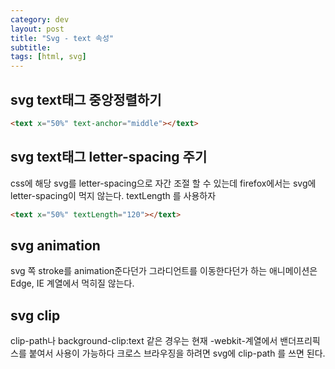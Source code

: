 ```yaml
---
category: dev
layout: post
title: "Svg - text 속성"
subtitle: 
tags: [html, svg]
---
```


## svg text태그 중앙정렬하기
```html
<text x="50%" text-anchor="middle"></text>
```

## svg text태그 letter-spacing 주기
css에 해당 svg를 letter-spacing으로 자간 조절 할 수 있는데 firefox에서는 svg에 letter-spacing이 먹지 않는다. textLength 를 사용하자

```html
<text x="50%" textLength="120"></text>
```

## svg animation
svg 쪽 stroke를 animation준다던가 그라디언트를 이동한다던가 하는 애니메이션은 Edge, IE 계열에서 먹히질 않는다.

## svg clip
clip-path나 background-clip:text 같은 경우는 현재 -webkit-계열에서 밴더프리픽스를 붙여서 사용이 가능하다 크로스 브라우징을 하려면 svg에 clip-path 를 쓰면 된다.